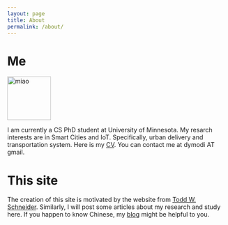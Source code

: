 ```yaml
---
layout: page
title: About
permalink: /about/
---
```


# Me

<p align="left">
<img src="../miao.png"  alt="miao" height="100" width="100">
</p>

I am currently a CS PhD student at University of Minnesota.
My resarch interests are in Smart Cities and IoT. Specifically, urban delivery and transportation system.
Here is my [CV](https://sites.google.com/site/dymodi/). You can contact me at dymodi AT gmail.

# This site
The creation of this site is motivated by the website from [Todd W. Schneider](http://toddwschneider.com/). Similarly, I will post some articles about my research and study here. If you happen to know Chinese, my [blog](http://blog.csdn.net/dymodi) might be helpful to you.